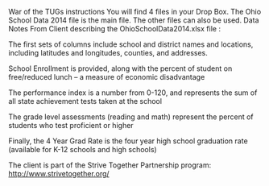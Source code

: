 War of the TUGs instructions
You will find 4 files in your Drop Box. The Ohio School Data 2014 file is the main file. The other files can also be used.
Data Notes From Client describing the OhioSchoolData2014.xlsx file :

The first sets of columns include school and district names and locations, including latitudes and longitudes, counties, and addresses.

School Enrollment is provided, along with the percent of student on free/reduced lunch – a measure of economic disadvantage

The performance index is a number from 0-120, and represents the sum of all state achievement tests taken at the school

The grade level assessments (reading and math) represent the percent of students who test proficient or higher

Finally, the 4 Year Grad Rate is the four year high school graduation rate (available for K-12 schools and high schools)

The client is part of the Strive Together Partnership program:
http://www.strivetogether.org/
